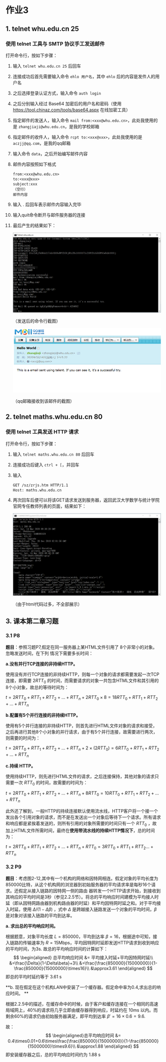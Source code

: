 # 作业3

## 1. telnet whu.edu.cn 25

### 使用 telnet 工具与 SMTP 协议手工发送邮件

打开命令行，按如下步骤：

1. 输入 `telnet whu.edu.cn 25` 后回车

2. 连接成功后首先需要输入命令 `ehlo 用户名`，其中 `ehlo` 后的内容是发件人的用户名

3. 之后选择登录认证方式，输入命令 `auth login`

4. 之后分别输入经过 Base64 加密后的用户名和密码（使用 https://tool.chinaz.com/tools/base64.aspx 在线加密工具）

5. 指定邮件的发送人，输入命令 `mail from:<xxx@whu.edu.cn>`，此处我使用的是 `zhangjiaji@whu.edu.cn`，是我的学校邮箱

6. 指定邮件的收件人，输入命令 `rcpt to:<xxx@xxx>`，此处我使用的是 `aczjj@qq.com`，是我的qq邮箱

7. 输入命令 `data`，之后开始编写邮件内容

8. 邮件内容按照如下格式

   ```
   from:<xxx@whu.edu.cn>
   to:<xxx@xxx>
   subject:xxx
   （空行）
   邮件内容
   ```

9. 输入 . 后回车表示邮件内容输入完毕

10. 输入quit命令断开与邮件服务器的连接

11. 最后产生的结果如下：

    ![telnet_SMTP_cmd](imgs/telnet_SMTP_cmd.png)

    （发送后的命令行截图）

    ![telnet_SMTP_received](imgs/telnet_SMTP_received.png)

    （qq邮箱接收到该邮件的截图）



## 2. telnet maths.whu.edu.cn 80

### 使用 telnet 工具发送 HTTP 请求

打开命令行，按如下步骤：

1. 输入 `telnet maths.whu.edu.cn 80` 后回车

2. 连接成功后键入 `ctrl + [`，并回车

3. 输入

   ```
   GET /sz/zrjs.htm HTTP/1.1
   Host: maths.whu.edu.cn
   ```

4. 两次回车后便可以将该GET请求发送到服务器，返回武汉大学数学与统计学院官网专任教师列表的页面，结果如下：

   ![telnet_GET](imgs/telnet_GET.png)

   （由于html代码过多，不全部展示）



## 3. 课本第二章习题

### 3.1 P8

**题目**：参照习题P7,假定在同一服务器上某HTML文件引用了 8个非常小的对象。忽略发送时间，在下列 情况下需要多长时间：

**a.没有并行TCP连接的非持续HTTP。**

使用没有并行TCP连接的非持续HTTP，则每一个对象的请求都需要发起一次TCP连接，即需要 $2RTT_0$ 的时间，而需要请求的对象一共包含HTML文件和其引用的8个小对象，故总的等待时间为：

$t=2RTT_0 + RTT_1 + RTT_2 + ... + RTT_n + 2RTT_0 \times 8 = 18RTT_0 + RTT_1 + RTT_2 + ... + RTT_n$

**b.配置有5个并行连接的非持续HTTP。**

使用有5个并行连接的非持续HTTP，则首先进行HTML文件对象的请求和接受，之后再进行其他8个小对象的并行请求，由于有5个并行连接，故需要进行两次，则需要的时间为：

$t = 2RTT_0 + RTT_1 + RTT_2 + ... + RTT_n + 2 \times (2RTT_0) = 6RTT_0 + RTT_1 + RTT_2 +  ... + RTT_n$

**c.持续 HTTP。**

使用持续HTTP，则先进行HTML文件的请求，之后连接保持，其他对象的请求只需要一次 $RTT_0$ 的时间，故需要的时间为：

$t = 2RTT_0 + RTT_1 + RTT_2 + ... + RTT_n + 8RTT_0 = 10RTT_0 + RTT_1 + RTT_2 + ... + RTT_n$

此外还了解到，一般HTTP的持续连接默认使用流水线，HTTP客户将一个接一个发出各个引用对象的请求，而不是在发送出一个对象后等待下一个请求。所有请求和响应都是紧挨着发送的，则所有引用的对象所需要的时间只有一个 $RTT_0$ ，故加上HTML文件所需时间，最终在**使用带流水线的持续HTTP情况下**，总的时间为：

$t = 2RTT_0 + RTT_1 + RTT_2 + ... + RTT_n + RTT_0 = 3RTT_0 + RTT_1 + RTT_2 ... + RTT_n$  

### 3.2   P9

**题目**：考虑图2-12,其中有一个机构的网络和因特网相连。假定对象的平均长度为850000比特，从这个机构网的浏览器到初始服务器的平均请求率是每秒16个请求。还假定从接入链路的因特网一侧的路由 器转发一个HTTP请求开始，到接收到其响应的平均时间是3秒（参见2.2.5节）。将总的平均响应时间建模为平均接人时延（即从因特网路由器到机构路由器的时延）和平均因特网时延之和。对于平均接入时延，使用 $\Delta/(1-\Delta\beta)$ ，式中 $\Delta$ 是跨越接入链路发送一个对象的平均时间，$\beta$ 是对象对该接入链路的平均到达率。

**a. 求出总的平均响应时间。**

根据题意，对象平均长度 $L=850000$，平均到达率 $\beta=16$，根据途中可知，接入链路的传输速率为 $R=15$Mbps，平均因特网时延即发送HTTP请求到收到响应的平均时间，为3s. 故总的平均响应时间的计算如下：
$$
\begin{aligned}
总平均响应时间 &= 平均接入时延+平均因特网时延\\
&=\frac{\Delta}{1-\Delta\beta}+3\\
&=\frac{\frac{850000}{15000000}}{1-\frac{850000}{15000000}\times16}\\
&\approx3.61
\end{aligned}
$$
即总的平均时延约等于 3.61 s

**b. 现在假定在这个机构LAN中安装了一个缓存器。假定命中率为0.4,求出总的响应时间。 **

根据2.2.5中的描述，在缓存命中的时候，由于客户和缓存连接在一个相同的高速局域网上，40%的请求将几乎立即由缓存器得到响应，时延约在 10ms 以内。而剩余60%的请求仍由初始服务器满足，即平均到达率 $\beta'=16\times0.6=9.6$.

故：
$$
\begin{aligned}总平均响应时间 &= 0.4\times0.01+0.6\times\frac{\frac{850000}{15000000}}{1-\frac{850000}{15000000}\times9.6}\\
&\approx1.88
\end{aligned}
$$
即安装缓存器之后，总的平均响应时间约为 1.88 s

